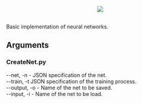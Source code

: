 <div align="center">
  <img src="http://www.stud.fit.vutbr.cz/~xkohut08/logoNeuralBase.png"><br><br>
</div>

Basic implementation of neural networks.

<h2>
Arguments
</h2>
<h3>
CreateNet.py
</h3>
--net, -n - JSON specification of the net.
<br>
--train, -t JSON specification of the training process.
<br>
--output, -o - Name of the net to be saved.
<br>
--input, -i - Name of the net to be load.
